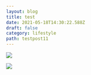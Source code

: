 ```yaml
---
layout: blog
title: test
date: 2021-05-18T14:30:22.588Z
draft: false
category: lifestyle
path: testpost11
---
```

![](/img/pexels-ivan-bertolazzi-2681319.jpg)

![](https://www.gstatic.com/youtube/img/promos/growth/dmea_ea_feature_384x384.png)